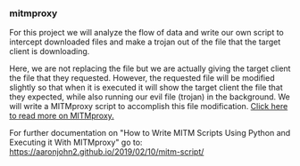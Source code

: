 ### mitmproxy

For this project we will analyze the flow of data and write our own script to intercept downloaded files and make a trojan out of the file that the target client is downloading.

Here, we are not replacing the file but we are actually giving the target client the file that they requested. However, the requested file will be modified slightly so that when it is executed it will show the target client the file that they expected, while also running our evil file (trojan) in the background. We will write a MITMproxy script to accomplish this file modification. [Click here to read more on MITMproxy.](https://docs.mitmproxy.org/stable/)

For further documentation on "How to Write MITM Scripts Using Python and Executing it With MITMproxy" go to: https://aaronjohn2.github.io/2019/02/10/mitm-script/
